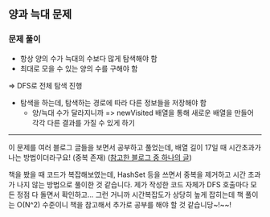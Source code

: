 ## 양과 늑대 문제

### 문제 풀이
- 항상 양의 수가 늑대의 수보다 많게 탐색해야 함
- 최대로 모을 수 있는 양의 수를 구해야 함

=> DFS로 전체 탐색 진행
- 탐색을 하는데, 탐색하는 경로에 따라 다른 정보들을 저장해야 함
  - 양/늑대 수가 달라지니까
  => newVisited 배열을 통해 새로운 배열을 만들어 각각 다른 결과를 가질 수 있게 하기

---
이 문제를 여러 블로그 글들을 보면서 공부하고 풀었는데, 배열 길이 17일 때 시간초과가 나는 방법이더라구요! (중복 존재)
([참고한 블로그 중 하나의 글](https://codingwell.tistory.com/180))

책을 봤을 때 코드가 복잡해보였는데, HashSet 등을 쓰면서 중복을 제거하고 시간 초과가 나지 않는 방법으로 풀이한 것 같습니다.
제가 작성한 코드 자체가 DFS 호출마다 모든 정점 다 돌면서 확인하고... 그런 거니까 시간복잡도가 상당히 높게 잡히는데 책 풀이는 O(N^2) 수준이니 책을 참고해서 추가로 공부를 해야 할 것 같습니당~!~~!